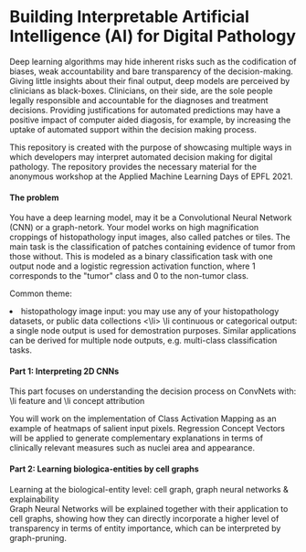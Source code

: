 # Building Interpretable Artificial Intelligence (AI) for Digital Pathology 


Deep learning algorithms may hide inherent risks such as the codification of biases, weak accountability and bare transparency of the decision-making. Giving little insights about their final output, deep models are perceived by clinicians as black-boxes. 
Clinicians, on their side, are the sole people legally responsible and accountable for the diagnoses and treatment decisions. 
Providing justifications for automated predictions may have a positive impact of computer aided diagosis, for example, by increasing the uptake of automated support within the decision making process.

This repository is created with the purpose of showcasing multiple ways in which developers may interpret automated decision making for digital pathology. The repository provides the necessary material for the anonymous workshop at the Applied Machine Learning Days of EPFL 2021. 

#### The problem

You have a deep learning model, may it be a Convolutional Neural Network (CNN) or a graph-netork. 
Your model works on high magnification croppings of histopathology input images, also called patches or tiles. 
The main task is the classification of patches containing evidence of tumor from those without. 
This is modeled as a binary classification task with one output node and a logistic regression activation function, where 1 corresponds to the "tumor" class and 0 to the non-tumor class. 

Common theme:
<li> histopathology image input: you may use any of your histopathology datasets, or public data collections <\li>
\li continuous or categorical output: a single node output is used for demostration purposes. Similar applications can be derived for multiple node outputs, e.g. multi-class classification tasks. 

#### Part 1: Interpreting 2D CNNs 

This part focuses on understanding the decision process on ConvNets with:
\li feature and 
\li concept attribution

You will work on the implementation of Class Activation Mapping as an example of  heatmaps of salient input pixels. 
Regression Concept Vectors will be applied to generate complementary explanations in terms of clinically relevant measures such as nuclei area and appearance. 

#### Part 2: Learning biologica-entities by cell graphs 

Learning at the biological-entity level: cell graph, graph neural networks & explainability  
Graph Neural Networks will be explained together with their application to cell graphs, showing how they can directly incorporate a higher level of transparency in terms of entity importance, which can be interpreted by graph-pruning. 
